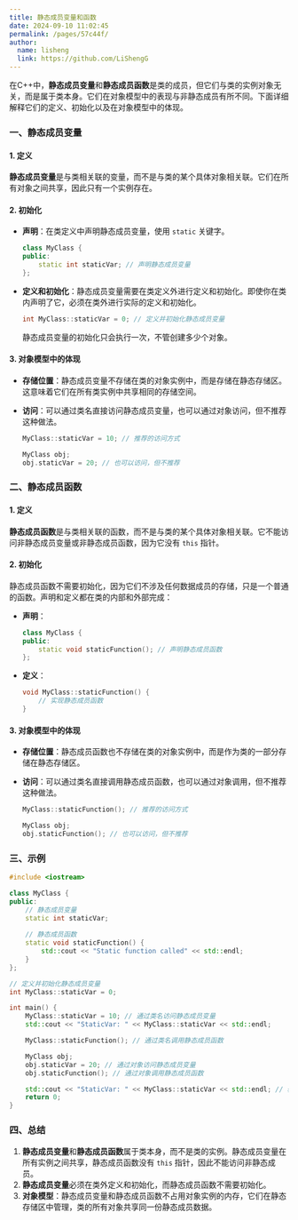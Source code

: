 ```yaml
---
title: 静态成员变量和函数
date: 2024-09-10 11:02:45
permalink: /pages/57c44f/
author: 
  name: lisheng
  link: https://github.com/LiShengG
---
```

在C++中，**静态成员变量**和**静态成员函数**是类的成员，但它们与类的实例对象无关，而是属于类本身。它们在对象模型中的表现与非静态成员有所不同。下面详细解释它们的定义、初始化以及在对象模型中的体现。

### 一、静态成员变量

#### 1. 定义

**静态成员变量**是与类相关联的变量，而不是与类的某个具体对象相关联。它们在所有对象之间共享，因此只有一个实例存在。

#### 2. 初始化

- **声明**：在类定义中声明静态成员变量，使用 `static` 关键字。

  ```cpp
  class MyClass {
  public:
      static int staticVar; // 声明静态成员变量
  };
  ```

- **定义和初始化**：静态成员变量需要在类定义外进行定义和初始化。即使你在类内声明了它，必须在类外进行实际的定义和初始化。

  ```cpp
  int MyClass::staticVar = 0; // 定义并初始化静态成员变量
  ```

  静态成员变量的初始化只会执行一次，不管创建多少个对象。

#### 3. 对象模型中的体现

- **存储位置**：静态成员变量不存储在类的对象实例中，而是存储在静态存储区。这意味着它们在所有类实例中共享相同的存储空间。
- **访问**：可以通过类名直接访问静态成员变量，也可以通过对象访问，但不推荐这种做法。

  ```cpp
  MyClass::staticVar = 10; // 推荐的访问方式

  MyClass obj;
  obj.staticVar = 20; // 也可以访问，但不推荐
  ```

### 二、静态成员函数

#### 1. 定义

**静态成员函数**是与类相关联的函数，而不是与类的某个具体对象相关联。它不能访问非静态成员变量或非静态成员函数，因为它没有 `this` 指针。

#### 2. 初始化

静态成员函数不需要初始化，因为它们不涉及任何数据成员的存储，只是一个普通的函数。声明和定义都在类的内部和外部完成：

- **声明**：

  ```cpp
  class MyClass {
  public:
      static void staticFunction(); // 声明静态成员函数
  };
  ```

- **定义**：

  ```cpp
  void MyClass::staticFunction() {
      // 实现静态成员函数
  }
  ```

#### 3. 对象模型中的体现

- **存储位置**：静态成员函数也不存储在类的对象实例中，而是作为类的一部分存储在静态存储区。
- **访问**：可以通过类名直接调用静态成员函数，也可以通过对象调用，但不推荐这种做法。

  ```cpp
  MyClass::staticFunction(); // 推荐的访问方式

  MyClass obj;
  obj.staticFunction(); // 也可以访问，但不推荐
  ```

### 三、示例

```cpp
#include <iostream>

class MyClass {
public:
    // 静态成员变量
    static int staticVar;
    
    // 静态成员函数
    static void staticFunction() {
        std::cout << "Static function called" << std::endl;
    }
};

// 定义并初始化静态成员变量
int MyClass::staticVar = 0;

int main() {
    MyClass::staticVar = 10; // 通过类名访问静态成员变量
    std::cout << "StaticVar: " << MyClass::staticVar << std::endl;

    MyClass::staticFunction(); // 通过类名调用静态成员函数

    MyClass obj;
    obj.staticVar = 20; // 通过对象访问静态成员变量
    obj.staticFunction(); // 通过对象调用静态成员函数

    std::cout << "StaticVar: " << MyClass::staticVar << std::endl; // 验证共享数据
    return 0;
}
```

### 四、总结

1. **静态成员变量**和**静态成员函数**属于类本身，而不是类的实例。静态成员变量在所有实例之间共享，静态成员函数没有 `this` 指针，因此不能访问非静态成员。
2. **静态成员变量**必须在类外定义和初始化，而静态成员函数不需要初始化。
3. **对象模型**：静态成员变量和静态成员函数不占用对象实例的内存，它们在静态存储区中管理，类的所有对象共享同一份静态成员数据。